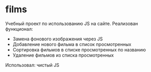 # films

<p>Учебный проект по использованию JS на сайте. Реализован функционал:</p>
<ul>
<li>Замена фонового изображения через JS</li>
<li>Добавление нового фильма в список просмотренных</li>
<li>Сортировка фильмов в списке просмотренных по названию</li>
<li>Удаление фильмов из списка просмотренных</li>
</ul>
<p>Использовал: чистый JS</p>
